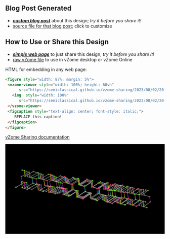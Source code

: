 
## Blog Post Generated

 - [***custom blog post***](<https://semiclassical.github.io/vzome-sharing/2023/08/02/floquet-honeycomb-CMY-20-40-10.html>) about this design; *try it before you share it!*
 - [source file for that blog post](<https://github.com/semiclassical/vzome-sharing/edit/main/_posts/2023-08-02-floquet-honeycomb-CMY-20-40-10.md>); click to customize
 


## How to Use or Share this Design

 - [***simple web page***](<https://semiclassical.github.io/vzome-sharing/2023/08/02/20-40-10-floquet-honeycomb-CMY/>) to just share this design; *try it before you share it!*
 - [raw vZome file](<https://raw.githubusercontent.com/semiclassical/vzome-sharing/main/2023/08/02/20-40-10-floquet-honeycomb-CMY/floquet-honeycomb-CMY.vZome>) to use in vZome desktop or vZome Online
 
 HTML for embedding in any web page:
 ```html
<figure style="width: 87%; margin: 5%">
  <vzome-viewer style="width: 100%; height: 60vh"
       src="https://semiclassical.github.io/vzome-sharing/2023/08/02/20-40-10-floquet-honeycomb-CMY/floquet-honeycomb-CMY.vZome" >
    <img  style="width: 100%"
       src="https://semiclassical.github.io/vzome-sharing/2023/08/02/20-40-10-floquet-honeycomb-CMY/floquet-honeycomb-CMY.png" >
  </vzome-viewer>
  <figcaption style="text-align: center; font-style: italic;">
     REPLACE this caption!
  </figcaption>
</figure>
 ```

[vZome Sharing documentation](https://vzome.github.io/vzome/sharing.html#how-it-works)

![Image](<floquet-honeycomb-CMY.png>)

